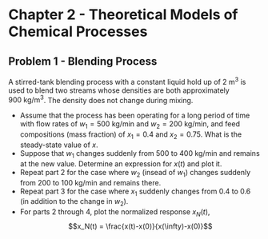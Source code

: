 # Chapter 2 - Theoretical Models of Chemical Processes
## Problem 1 - Blending Process
A stirred-tank blending process with a constant liquid hold up of $2~\text{m}^3$ is used to blend two streams whose densities are both approximately $900~\text{kg/m}^3$. The density does not change during mixing.<br/>
- Assume that the process has been operating for a long period of time with flow rates of $w_1 = 500~\text{kg/min}$ and $w_2 = 200~\text{kg/min}$, and feed compositions (mass fraction) of $x_1 = 0.4$ and $x_2 = 0.75$. What is the steady-state value of $x$.
- Suppose that $w_1$ changes suddenly from $500$ to $400~\text{kg/min}$ and remains at the new value. Determine an expression for $x(t)$ and plot it.
- Repeat part 2 for the case where $w_2$ (insead of $w_1$) changes suddenly from $200$ to $100~\text{kg/min}$ and remains there.
- Repeat part 3 for the case where $x_1$ suddenly changes from $0.4$ to $0.6$ (in addition to the change in $w_2$).
- For parts 2 through 4, plot the normalized response $x_N(t)$,
$$x_N(t) = \frac{x(t)-x(0)}{x(\infty)-x(0)}$$